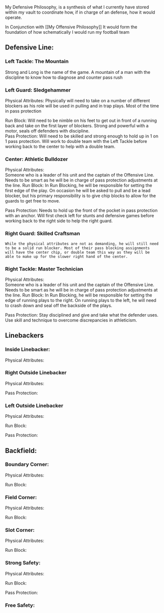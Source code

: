 My Defensive Philosophy, is a synthesis of what I currently have stored within my vault to coordinate how, if in charge of an defense, how it would operate. 


In Conjunction with [[My Offensive Philosophy]] It would form the foundation of how schematically I would run my football team






## Defensive Line:

### Left Tackle: The Mountain
Strong and Long is the name of the game. A mountain of a man with the discipline to know how to diagnose and counter pass rush

### Left Guard: Sledgehammer 
Physical Attributes:
	Physically will need to take on a number of different blockers as his role will be used in pulling and in trap plays. Most of the time in pass protection

Run Block:
	Will need to be nimble on his feet to get out in front of a running back and take on the first layer of blockers. Strong and powerful with a motor, seals off defenders with discipline.  
Pass Protection:
	Will need to be skilled and strong enough to hold up in 1 on 1 pass protection. Will work to double team with the Left Tackle before working back to the center to help with a double team. 


### Center: Athletic Bulldozer
Physical Attributes:	
	Someone who is a leader of his unit and the captain of the Offensive Line. Needs to be smart as he will be in charge of pass protection adjustments at the line. 
Run Block:
	In Run Blocking, he will be responsible for setting the first edge of the play. On occasion he will be asked to pull and be a lead blocker, but his primary responsibility is to give chip blocks to allow for the guards to get free to move. 

Pass Protection:
	Needs to hold up the front of the pocket in pass protection with an anchor. Will first check left for stunts and defensive games before working back to the right side to help the right guard. 

### Right Guard: Skilled Craftsman
	While the physical attributes are not as demanding, he will still need to be a solid run blocker. Most of their pass blocking assignments will have the center chip, or double team this way as they will be able to make up for the slower right hand of the center. 

### Right Tackle: Master Technician
Physical Attributes:	
	Someone who is a leader of his unit and the captain of the Offensive Line. Needs to be smart as he will be in charge of pass protection adjustments at the line. 
Run Block:
	In Run Blocking, he will be responsible for setting the edge of  running plays to the right. On running plays to the left, he will need to crash down and seal off the backside of the plays. 

Pass Protection:
	Stay disciplined and give and take what the defender uses. Use skill and technique to overcome discrepancies in athleticism. 

## Linebackers

### Inside Linebacker:
Physical Attributes:


### Right Outside Linebacker
Physical Attributes:

Pass Protection:

### Left Outside Linebacker
Physical Attributes:

Run Block:

Pass Protection:



## Backfield:

### Boundary Corner:
Physical Attributes:

Run Block:

### Field Corner:
Physical Attributes:

Run Block:

### Slot Corner:
Physical Attributes:

Run Block:

### Strong Safety:
Physical Attributes:

Run Block:

Pass Protection:

### Free Safety:
